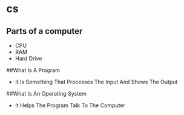 # cs

## Parts of a computer

+ CPU 
+ RAM
+ Hard Drive

##What Is A Program

+ It Is Something That Processes The Input And Shows The Output

##What Is An Operating System

+ It Helps The Program Talk To The Computer